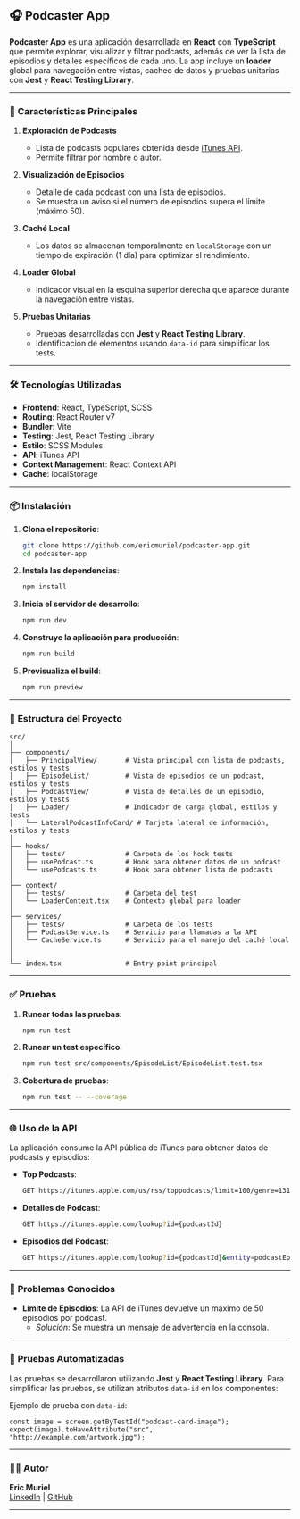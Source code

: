 ## 🎧 **Podcaster App**

**Podcaster App** es una aplicación desarrollada en **React** con **TypeScript** que permite explorar, visualizar y filtrar podcasts, además de ver la lista de episodios y detalles específicos de cada uno. La app incluye un **loader** global para navegación entre vistas, cacheo de datos y pruebas unitarias con **Jest** y **React Testing Library**.

---

### 🚀 **Características Principales**

1. **Exploración de Podcasts**
   - Lista de podcasts populares obtenida desde [iTunes API](https://itunes.apple.com/us/rss/toppodcasts/limit=100/genre=1310/json).
   - Permite filtrar por nombre o autor.

2. **Visualización de Episodios**
   - Detalle de cada podcast con una lista de episodios.
   - Se muestra un aviso si el número de episodios supera el límite (máximo 50).

3. **Caché Local**
   - Los datos se almacenan temporalmente en `localStorage` con un tiempo de expiración (1 día) para optimizar el rendimiento.

4. **Loader Global**
   - Indicador visual en la esquina superior derecha que aparece durante la navegación entre vistas.

5. **Pruebas Unitarias**
   - Pruebas desarrolladas con **Jest** y **React Testing Library**.
   - Identificación de elementos usando `data-id` para simplificar los tests.

---

### 🛠️ **Tecnologías Utilizadas**

- **Frontend**: React, TypeScript, SCSS
- **Routing**: React Router v7
- **Bundler**: Vite
- **Testing**: Jest, React Testing Library
- **Estilo**: SCSS Modules
- **API**: iTunes API
- **Context Management**: React Context API
- **Cache**: localStorage

---

### 📦 **Instalación**

1. **Clona el repositorio**:
   ```bash
   git clone https://github.com/ericmuriel/podcaster-app.git
   cd podcaster-app
   ```

2. **Instala las dependencias**:
   ```bash
   npm install
   ```

3. **Inicia el servidor de desarrollo**:
   ```bash
   npm run dev
   ```

4. **Construye la aplicación para producción**:
   ```bash
   npm run build
   ```

5. **Previsualiza el build**:
   ```bash
   npm run preview
   ```

---

### 🚦 **Estructura del Proyecto**

```plaintext
src/
│
├── components/
│   ├── PrincipalView/       # Vista principal con lista de podcasts, estilos y tests
│   ├── EpisodeList/         # Vista de episodios de un podcast, estilos y tests
│   ├── PodcastView/         # Vista de detalles de un episodio, estilos y tests
│   ├── Loader/              # Indicador de carga global, estilos y tests
│   └── LateralPodcastInfoCard/ # Tarjeta lateral de información, estilos y tests
│
├── hooks/
│   ├── tests/               # Carpeta de los hook tests
│   ├── usePodcast.ts        # Hook para obtener datos de un podcast
│   └── usePodcasts.ts       # Hook para obtener lista de podcasts
│
├── context/
│   ├── tests/               # Carpeta del test
│   └── LoaderContext.tsx    # Contexto global para loader
│
├── services/
│   ├── tests/               # Carpeta de los tests
│   ├── PodcastService.ts    # Servicio para llamadas a la API
│   └── CacheService.ts      # Servicio para el manejo del caché local
│
│
└── index.tsx                # Entry point principal
```

---

### ✅ **Pruebas**

1. **Runear todas las pruebas**:
   ```bash
   npm run test
   ```

2. **Runear un test específico**:
   ```bash
   npm run test src/components/EpisodeList/EpisodeList.test.tsx
   ```

3. **Cobertura de pruebas**:
   ```bash
   npm run test -- --coverage
   ```

---

### 🌐 **Uso de la API**

La aplicación consume la API pública de iTunes para obtener datos de podcasts y episodios:

- **Top Podcasts**:  
   ```bash
   GET https://itunes.apple.com/us/rss/toppodcasts/limit=100/genre=1310/json
   ```

- **Detalles de Podcast**:  
   ```bash
   GET https://itunes.apple.com/lookup?id={podcastId}
   ```

- **Episodios del Podcast**:  
   ```bash
   GET https://itunes.apple.com/lookup?id={podcastId}&entity=podcastEpisode
   ```

---

### 🔧 **Problemas Conocidos**

- **Límite de Episodios**: La API de iTunes devuelve un máximo de 50 episodios por podcast.
   - *Solución*: Se muestra un mensaje de advertencia en la consola.

---

### 🧭 **Pruebas Automatizadas**

Las pruebas se desarrollaron utilizando **Jest** y **React Testing Library**. Para simplificar las pruebas, se utilizan atributos `data-id` en los componentes:

Ejemplo de prueba con `data-id`:

```tsx
const image = screen.getByTestId("podcast-card-image");
expect(image).toHaveAttribute("src", "http://example.com/artwork.jpg");
```

---

### 👨‍💻 **Autor**

**Eric Muriel**  
[LinkedIn](https://linkedin.com/in/ericmuriel) | [GitHub](https://github.com/ericmuriel)

---
